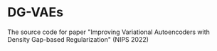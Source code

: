 # DG-VAEs
The source code for paper "Improving Variational Autoencoders with Density Gap-based Regularization" (NIPS 2022)

